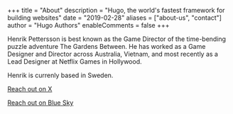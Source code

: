+++
title = "About"
description = "Hugo, the world's fastest framework for building websites"
date = "2019-02-28"
aliases = ["about-us", "contact"]
author = "Hugo Authors"
enableComments = false
+++

Henrik Pettersson is best known as the Game Director of the time-bending puzzle adventure The Gardens Between. He has worked as a Game Designer and Director across Australia, Vietnam, and most recently as a Lead Designer at Netflix Games in Hollywood.

Henrik is currenly based in Sweden. 

[Reach out on X](https://x.com/vghpe)

[Reach out on Blue Sky](https://bsky.app/profile/vghpe.bsky.social)